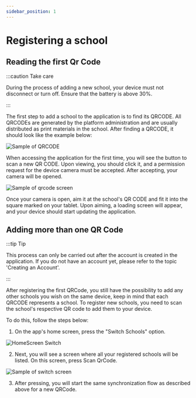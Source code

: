 ```yaml
---
sidebar_position: 1
---
```


# Registering a school

## Reading the first Qr Code

:::caution Take care

During the process of adding a new school, your device must not disconnect or turn off. Ensure that the battery is above 30%.

:::

The first step to add a school to the application is to find its QRCODE. All QRCODEs are generated by the platform administration and are usually distributed as print materials in the school. After finding a QRCODE, it should look like the example below:

![Sample of QRCODE](/img/registering_school/qrcode_sample.png)

When accessing the application for the first time, you will see the button to scan a new QR CODE. Upon viewing, you should click it, and a permission request for the device camera must be accepted. After accepting, your camera will be opened.

![Sample of qrcode screen](/img/registering_school/scan_qrcode.png)

Once your camera is open, aim it at the school's QR CODE and fit it into the square marked on your tablet. Upon aiming, a loading screen will appear, and your device should start updating the application.

## Adding more than one QR Code

:::tip Tip

This process can only be carried out after the account is created in the application. If you do not have an account yet, please refer to the topic 'Creating an Account'.

:::

After registering the first QRCode, you still have the possibility to add any other schools you wish on the same device, keep in mind that each QRCODE represents a school. To register new schools, you need to scan the school's respective QR code to add them to your device.

To do this, follow the steps below:

1. On the app's home screen, press the "Switch Schools" option.

![HomeScreen Switch](/img/registering_school/home_switch.png)

2. Next, you will see a screen where all your registered schools will be listed. On this screen, press Scan QrCode.

![Sample of switch screen](/img/registering_school/switch_schools.png)

3. After pressing, you will start the same synchronization flow as described above for a new QRCode.
